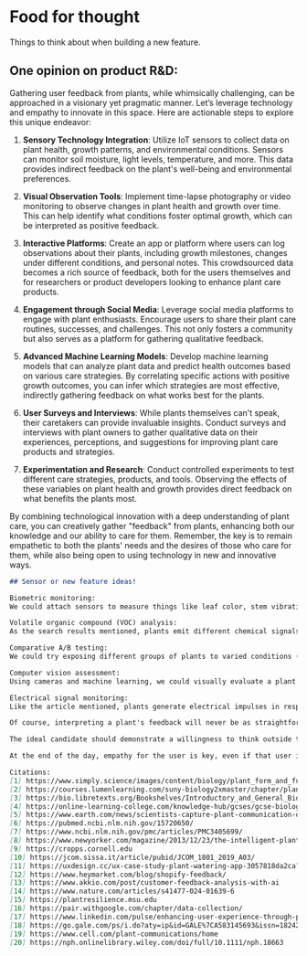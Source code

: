 # Food for thought
Things to think about when building a new feature. 

## One opinion on product R&D:
Gathering user feedback from plants, while whimsically challenging, can be approached in a visionary yet pragmatic manner. Let’s leverage technology and empathy to innovate in this space. Here are actionable steps to explore this unique endeavor:

1. **Sensory Technology Integration**: Utilize IoT sensors to collect data on plant health, growth patterns, and environmental conditions. Sensors can monitor soil moisture, light levels, temperature, and more. This data provides indirect feedback on the plant's well-being and environmental preferences.

2. **Visual Observation Tools**: Implement time-lapse photography or video monitoring to observe changes in plant health and growth over time. This can help identify what conditions foster optimal growth, which can be interpreted as positive feedback.

3. **Interactive Platforms**: Create an app or platform where users can log observations about their plants, including growth milestones, changes under different conditions, and personal notes. This crowdsourced data becomes a rich source of feedback, both for the users themselves and for researchers or product developers looking to enhance plant care products.

4. **Engagement through Social Media**: Leverage social media platforms to engage with plant enthusiasts. Encourage users to share their plant care routines, successes, and challenges. This not only fosters a community but also serves as a platform for gathering qualitative feedback.

5. **Advanced Machine Learning Models**: Develop machine learning models that can analyze plant data and predict health outcomes based on various care strategies. By correlating specific actions with positive growth outcomes, you can infer which strategies are most effective, indirectly gathering feedback on what works best for the plants.

6. **User Surveys and Interviews**: While plants themselves can't speak, their caretakers can provide invaluable insights. Conduct surveys and interviews with plant owners to gather qualitative data on their experiences, perceptions, and suggestions for improving plant care products and strategies.

7. **Experimentation and Research**: Conduct controlled experiments to test different care strategies, products, and tools. Observing the effects of these variables on plant health and growth provides direct feedback on what benefits the plants most.

By combining technological innovation with a deep understanding of plant care, you can creatively gather "feedback" from plants, enhancing both our knowledge and our ability to care for them. Remember, the key is to remain empathetic to both the plants' needs and the desires of those who care for them, while also being open to using technology in new and innovative ways.


```markdown
## Sensor or new feature ideas!

Biometric monitoring: 
We could attach sensors to measure things like leaf color, stem vibration, sap flow, and root growth. Changes in these biometrics could indicate the plant's satisfaction level with factors like soil, light, water, and nutrients. Think of it like a quantified self app, but for plants!

Volatile organic compound (VOC) analysis:
As the search results mentioned, plants emit different chemical signals when they are stressed or thriving. By analyzing the VOCs a plant gives off, we may be able to gauge its "emotional state" and infer feedback about its growing conditions. It's like the plant is leaving a review...we just need to decode its language!

Comparative A/B testing:
We could try exposing different groups of plants to varied conditions (like types of fertilizer, watering frequency, etc.) and objectively measure their growth and health. The plants that perform best have essentially "upvoted" their treatment! This would show us their preferences, like a giant focus group study.

Computer vision assessment:
Using cameras and machine learning, we could visually evaluate a plant's color, leaf size, and overall appearance to judge its vitality. A wilting, discolored plant is definitely a 1-star review of its current setup! Computer vision could help automate the gathering of this visual feedback at scale.

Electrical signal monitoring:
Like the article mentioned, plants generate electrical impulses in response to their environment. If we could read these signals, it may give us insight into the plant's real-time "user experience" as it reacts to stimuli. Think of it like session recordings for UX research!

Of course, interpreting a plant's feedback will never be as straightforward as an NPS survey. We'll have to combine multiple creative sensing methods and use proxy metrics to infer their "opinions". But with some ingenuity and botanical knowledge, I believe we could gain meaningful UX insights from our green "users"!

The ideal candidate should demonstrate a willingness to think outside the box and an eagerness to tackle this unorthodox challenge. They should draw upon established user research principles but adapt them cleverly to the unique needs of our plant users. A strong answer would include specific examples of data we could gather and how to map those to UX insights. Bonus points for actually citing real plant communication science from the search results!

At the end of the day, empathy for the user is key, even if that user is a ficus. The best candidates will showcase a determination to understand the plant's point of view and let those "voices" (even if they're silent) guide the product development process. With a creative, science-driven approach to gathering plant feedback, we'll be well on our way to crafting an app that keeps both plants and their owners thriving!

Citations:
[1] https://www.simply.science/images/content/biology/plant_form_and_function/plant_responses/conceptmap/Plant_response_stimuli.html
[2] https://courses.lumenlearning.com/suny-biology2xmaster/chapter/plant-sensory-systems-and-responses/
[3] https://bio.libretexts.org/Bookshelves/Introductory_and_General_Biology/Introductory_Biology_%28CK-12%29/09:_Plants/9.24:_Plant_Responses
[4] https://online-learning-college.com/knowledge-hub/gcses/gcse-biology-help/how-plants-respond-to-stimuli/
[5] https://www.earth.com/news/scientists-capture-plant-communication-on-video/
[6] https://pubmed.ncbi.nlm.nih.gov/15720650/
[7] https://www.ncbi.nlm.nih.gov/pmc/articles/PMC3405699/
[8] https://www.newyorker.com/magazine/2013/12/23/the-intelligent-plant
[9] https://cropps.cornell.edu
[10] https://jcom.sissa.it/article/pubid/JCOM_1801_2019_A03/
[11] https://uxdesign.cc/ux-case-study-plant-watering-app-3057818da2ca?gi=8f00b6133527
[12] https://www.heymarket.com/blog/shopify-feedback/
[13] https://www.akkio.com/post/customer-feedback-analysis-with-ai
[14] https://www.nature.com/articles/s41477-024-01639-6
[15] https://plantresilience.msu.edu
[16] https://pair.withgoogle.com/chapter/data-collection/
[17] https://www.linkedin.com/pulse/enhancing-user-experience-through-product-taxonomy-pratyush-kumar
[18] https://go.gale.com/ps/i.do?aty=ip&id=GALE%7CA583145693&issn=18242049&it=r&linkaccess=abs&p=AONE&sid=googleScholar&sw=w&userGroupName=rst58&v=2.1
[19] https://www.cell.com/plant-communications/home
[20] https://nph.onlinelibrary.wiley.com/doi/full/10.1111/nph.18663
```
